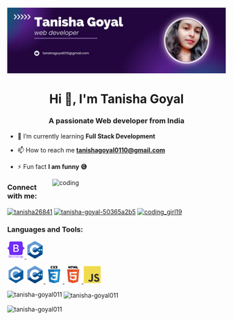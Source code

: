 ![logo](https://github.com/Tanisha-goyal011/Tanisha-goyal011/blob/main/github%20banner.jpg)

<h1 align="center">Hi 👋, I'm Tanisha Goyal</h1>
<h3 align="center">A passionate Web developer from India</h3>

- 🌱 I’m currently learning **Full Stack Development**

- 📫 How to reach me **tanishagoyal0110@gmail.com**

- ⚡ Fun fact **I am funny 😅**

<img align="right" alt="coding" width="400" src="https://media.tenor.com/IF2JdxzmyN4AAAAi/coding-girl.gif">
<h3 align="left">Connect with me:</h3>

<p align="left">
<a href="https://twitter.com/tanisha26841" target="blank"><img align="center" src="https://raw.githubusercontent.com/rahuldkjain/github-profile-readme-generator/master/src/images/icons/Social/twitter.svg" alt="tanisha26841" height="30" width="40" /></a>
<a href="https://linkedin.com/in/tanisha-goyal-50365a2b5" target="blank"><img align="center" src="https://raw.githubusercontent.com/rahuldkjain/github-profile-readme-generator/master/src/images/icons/Social/linked-in-alt.svg" alt="tanisha-goyal-50365a2b5" height="30" width="40" /></a>
<a href="https://instagram.com/coding_girl19" target="blank"><img align="center" src="https://raw.githubusercontent.com/rahuldkjain/github-profile-readme-generator/master/src/images/icons/Social/instagram.svg" alt="coding_girl19" height="30" width="40" /></a>
</p>

<h3 align="left">Languages and Tools:</h3>
<p align="left"> <a href="https://www.cprogramming.com/" target="_blank" rel="noreferrer"> <img src="https://raw.githubusercontent.com/devicons/devicon/master/icons/bootstrap/bootstrap-plain-wordmark.svg" alt="bootstrap" width="40" height="40"/> </a> <a href="https://www.w3schools.com/cpp/" target="_blank" rel="noreferrer"> <img src="https://raw.githubusercontent.com/devicons/devicon/master/icons/cplusplus/cplusplus-original.svg" alt="cplusplus" width="40" height="40"/> </a> </p><img src="https://raw.githubusercontent.com/devicons/devicon/master/icons/c/c-original.svg" alt="c" width="40" height="40"/> </a> <a href="https://www.w3schools.com/cpp/" target="_blank" rel="noreferrer"> <img src="https://raw.githubusercontent.com/devicons/devicon/master/icons/cplusplus/cplusplus-original.svg" alt="cplusplus" width="40" height="40"/> </a> <a href="https://www.w3schools.com/css/" target="_blank" rel="noreferrer"> <img src="https://raw.githubusercontent.com/devicons/devicon/master/icons/css3/css3-original-wordmark.svg" alt="css3" width="40" height="40"/> </a> <a href="https://www.w3.org/html/" target="_blank" rel="noreferrer"> <img src="https://raw.githubusercontent.com/devicons/devicon/master/icons/html5/html5-original-wordmark.svg" alt="html5" width="40" height="40"/> </a> <a href="https://developer.mozilla.org/en-US/docs/Web/JavaScript" target="_blank" rel="noreferrer"> <img src="https://raw.githubusercontent.com/devicons/devicon/master/icons/javascript/javascript-original.svg" alt="javascript" width="40" height="40"/> </a> </p>

<p><img align="left" src="https://github-readme-stats.vercel.app/api/top-langs?username=tanisha-goyal011&show_icons=true&locale=en&layout=compact" alt="tanisha-goyal011" /></p>

<p>&nbsp;<img align="center" src="https://github-readme-stats.vercel.app/api?username=tanisha-goyal011&show_icons=true&locale=en" alt="tanisha-goyal011" /></p>

<p><img align="center" src="https://github-readme-streak-stats.herokuapp.com/?user=tanisha-goyal011&" alt="tanisha-goyal011" /></p>
